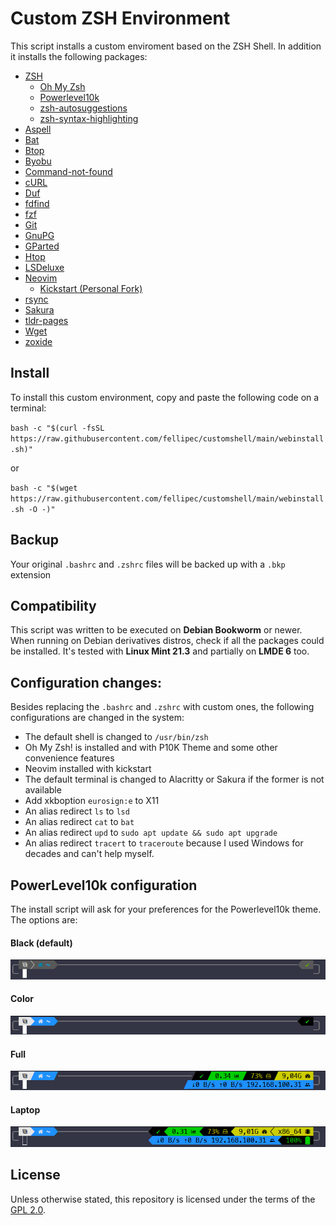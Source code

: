 # Custom ZSH Environment 

This script installs a custom enviroment based on the ZSH Shell. 
In addition it installs the following packages:

- [ZSH](https://www.zsh.org/)
  - [Oh My Zsh](https://ohmyz.sh/)
  - [Powerlevel10k](https://github.com/romkatv/powerlevel10k)
  - [zsh-autosuggestions](https://github.com/zsh-users/zsh-autosuggestions)
  - [zsh-syntax-highlighting](https://github.com/zsh-users/zsh-syntax-highlighting/)
- [Aspell](http://aspell.net/)
- [Bat](https://github.com/sharkdp/bat)
- [Btop](https://github.com/aristocratos/btop)
- [Byobu](https://www.byobu.org/)
- [Command-not-found](https://tracker.debian.org/pkg/command-not-found)
- [cURL](https://curl.se/)
- [Duf](https://github.com/muesli/duf)
- [fdfind](https://github.com/sharkdp/fd)
- [fzf](https://github.com/junegunn/fzf)
- [Git](https://git-scm.com/)
- [GnuPG](https://gnupg.org/)
- [GParted](https://gparted.org/)
- [Htop](https://htop.dev/)
- [LSDeluxe](https://github.com/lsd-rs/lsd)
- [Neovim](https://neovim.io/)
  - [Kickstart (Personal Fork)](https://github.com/fellipec/kickstart.nvim)
- [rsync](https://github.com/RsyncProject/rsync)
- [Sakura](https://github.com/dabisu/sakura)
- [tldr-pages](https://github.com/tldr-pages/tldr)
- [Wget](https://www.gnu.org/software/wget/)
- [zoxide](https://github.com/ajeetdsouza/zoxide)

## Install

To install this custom environment, copy and paste the following code on a terminal:

`bash -c "$(curl -fsSL https://raw.githubusercontent.com/fellipec/customshell/main/webinstall.sh)"`

or

`bash -c "$(wget https://raw.githubusercontent.com/fellipec/customshell/main/webinstall.sh -O -)"`

## Backup

Your original `.bashrc` and `.zshrc` files will be backed up with a `.bkp` extension

## Compatibility

This script was written to be executed on **Debian Bookworm** or newer. When running on Debian derivatives distros, check if all the packages could be installed. It's tested with **Linux Mint 21.3** and partially on **LMDE 6** too.

## Configuration changes:

Besides replacing the `.bashrc` and `.zshrc` with custom ones, the following configurations are changed in the system:

- The default shell is changed to `/usr/bin/zsh`
- Oh My Zsh! is installed and with P10K Theme and some other convenience features
- Neovim installed with kickstart
- The default terminal is changed to Alacritty or Sakura if the former is not available
- Add xkboption `eurosign:e` to X11
- An alias redirect `ls` to `lsd`
- An alias redirect `cat` to `bat`
- An alias redirect `upd` to `sudo apt update && sudo apt upgrade`
- An alias redirect `tracert` to `traceroute` because I used Windows for decades and can't help myself.

## PowerLevel10k configuration

The install script will ask for your preferences for the Powerlevel10k theme. The options are:

#### Black (default)

![Preview of the Black config](img/black.png)


#### Color

![Preview of the Color config](img/color.png)


#### Full

![Preview of the Full config](img/full.png)


#### Laptop

![Preview of the Laptop config](img/laptop.png)


## License

Unless otherwise stated, this repository is licensed under the terms of the [GPL 2.0](https://www.gnu.org/licenses/old-licenses/lgpl-2.0.html).
